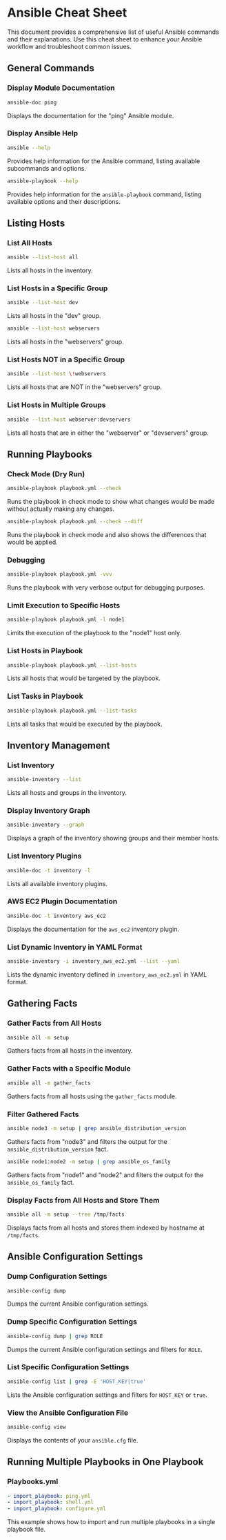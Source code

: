 # Ansible Cheat Sheet

This document provides a comprehensive list of useful Ansible commands and their explanations. Use this cheat sheet to enhance your Ansible workflow and troubleshoot common issues.

## General Commands
### Display Module Documentation

```bash
ansible-doc ping
```
Displays the documentation for the "ping" Ansible module.

### Display Ansible Help
```bash
ansible --help
```
Provides help information for the Ansible command, listing available subcommands and options.

```bash
ansible-playbook --help
```
Provides help information for the `ansible-playbook` command, listing available options and their descriptions.

## Listing Hosts
### List All Hosts
```bash
ansible --list-host all
```
Lists all hosts in the inventory.

### List Hosts in a Specific Group

```bash
ansible --list-host dev
```
Lists all hosts in the "dev" group.

```bash
ansible --list-host webservers
```
Lists all hosts in the "webservers" group.

### List Hosts NOT in a Specific Group
```bash
ansible --list-host \!webservers
```
Lists all hosts that are NOT in the "webservers" group.

### List Hosts in Multiple Groups

```bash
ansible --list-host webserver:devservers
```
Lists all hosts that are in either the "webserver" or "devservers" group.

## Running Playbooks
### Check Mode (Dry Run)

```bash
ansible-playbook playbook.yml --check
```
Runs the playbook in check mode to show what changes would be made without actually making any changes.

```bash
ansible-playbook playbook.yml --check --diff
```
Runs the playbook in check mode and also shows the differences that would be applied.

### Debugging
```bash
ansible-playbook playbook.yml -vvv
```
Runs the playbook with very verbose output for debugging purposes.

### Limit Execution to Specific Hosts
```bash
ansible-playbook playbook.yml -l node1
```
Limits the execution of the playbook to the "node1" host only.

### List Hosts in Playbook
```bash
ansible-playbook playbook.yml --list-hosts
```
Lists all hosts that would be targeted by the playbook.

### List Tasks in Playbook
```bash
ansible-playbook playbook.yml --list-tasks
```
Lists all tasks that would be executed by the playbook.

## Inventory Management
### List Inventory
```bash
ansible-inventory --list
```
Lists all hosts and groups in the inventory.

### Display Inventory Graph
```bash
ansible-inventory --graph
```
Displays a graph of the inventory showing groups and their member hosts.

### List Inventory Plugins
```bash
ansible-doc -t inventory -l
```
Lists all available inventory plugins.

### AWS EC2 Plugin Documentation
```bash
ansible-doc -t inventory aws_ec2
```
Displays the documentation for the `aws_ec2` inventory plugin.

### List Dynamic Inventory in YAML Format
```bash
ansible-inventory -i inventory_aws_ec2.yml --list --yaml
```
Lists the dynamic inventory defined in `inventory_aws_ec2.yml` in YAML format.

## Gathering Facts
### Gather Facts from All Hosts
```bash
ansible all -m setup
```
Gathers facts from all hosts in the inventory.

### Gather Facts with a Specific Module
```bash
ansible all -m gather_facts
```
Gathers facts from all hosts using the `gather_facts` module.

### Filter Gathered Facts
```bash
ansible node3 -m setup | grep ansible_distribution_version
```
Gathers facts from "node3" and filters the output for the `ansible_distribution_version` fact.

```bash
ansible node1:node2 -m setup | grep ansible_os_family
```
Gathers facts from "node1" and "node2" and filters the output for the `ansible_os_family` fact.

### Display Facts from All Hosts and Store Them
```bash
ansible all -m setup --tree /tmp/facts
```
Displays facts from all hosts and stores them indexed by hostname at `/tmp/facts`.

## Ansible Configuration Settings
### Dump Configuration Settings
```bash
ansible-config dump
```
Dumps the current Ansible configuration settings.

### Dump Specific Configuration Settings
```bash
ansible-config dump | grep ROLE
```
Dumps the current Ansible configuration settings and filters for `ROLE`.

### List Specific Configuration Settings
```bash
ansible-config list | grep -E 'HOST_KEY|true'
```
Lists the Ansible configuration settings and filters for `HOST_KEY` or `true`.

### View the Ansible Configuration File
```bash
ansible-config view
```
Displays the contents of your `ansible.cfg` file.

## Running Multiple Playbooks in One Playbook
### Playbooks.yml
```yaml
- import_playbook: ping.yml
- import_playbook: shell.yml
- import_playbook: configure.yml
```
This example shows how to import and run multiple playbooks in a single playbook file.
